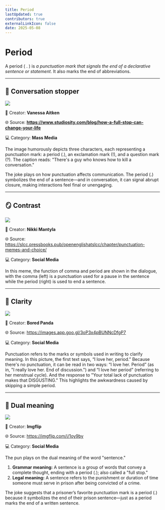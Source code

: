 ```yaml
---
title: Period
lastUpdated: true
contributors: true
externalLinkIcon: false
date: 2025-05-08
---
```

# Period

A period ( . ) is *a punctuation mark that signals the end of a declarative sentence or statement*. It also marks the end of abbreviations. 

- - -

## 🛑 Conversation stopper

![](https://www.studiosity.com/hs-fs/hubfs/DTC/09.blog/full-stop-comic.jpg?width=960&height=774&name=full-stop-comic.jpg)

👥 Creator: **Vanessa Aitken**

🌐 S﻿ource: **<https://www.studiosity.com/blog/how-a-full-stop-can-change-your-life>**[](https://ph.pinterest.com/pin/53269208088893594/?fbclid=IwZXh0bgNhZW0CMTAAAR4wBDzby36dVIYdMTY3-gugbj6_EvLQOEcD_7Pi8d5k8QMnQWmfDb60_ude6A_aem_0FDlQWuLfHDNBeVSQpyFVw)

💻 Category: **Mass Media**

The image humorously depicts three characters, each representing a punctuation mark: a period (.), an exclamation mark (!), and a question mark (?). The caption reads: "There's a guy who knows how to kill a conversation."

The joke plays on how punctuation affects communication. The period (.) symbolizes the end of a sentence—and in conversation, it can signal abrupt closure, making interactions feel final or unengaging. 

- - -

## 🪞 Contrast

![](https://slcc.pressbooks.pub/app/uploads/sites/32/2021/07/slow-down-350x286.jpg)

👥 Creator: **Nikki Mantyla**

🌐 S﻿ource: <https://slcc.pressbooks.pub/openenglishatslcc/chapter/punctuation-memes-and-choice/>[](https://ph.pinterest.com/pin/53269208088893594/?fbclid=IwZXh0bgNhZW0CMTAAAR4wBDzby36dVIYdMTY3-gugbj6_EvLQOEcD_7Pi8d5k8QMnQWmfDb60_ude6A_aem_0FDlQWuLfHDNBeVSQpyFVw)

💻 Category: **Social Media**

In this meme, the function of comma and period are shown in the dialogue, with the comma (left) is a punctuation used for a pause in the sentence while the period (right) is used to end a sentence. 

- - -

## 💎 Clarity

![](https://static.boredpanda.com/blog/wp-content/uploads/2017/04/funny-spelling-mistakes-punctuation-grammar-police-facebook-fails-14-58e63bf2c7b38__605.jpg)

👥 Creator: **Bored Panda**

🌐 S﻿ource: <https://images.app.goo.gl/3oP3x4pBUNNcDfgP7>[](https://slcc.pressbooks.pub/openenglishatslcc/chapter/punctuation-memes-and-choice/)[](https://ph.pinterest.com/pin/53269208088893594/?fbclid=IwZXh0bgNhZW0CMTAAAR4wBDzby36dVIYdMTY3-gugbj6_EvLQOEcD_7Pi8d5k8QMnQWmfDb60_ude6A_aem_0FDlQWuLfHDNBeVSQpyFVw)

💻 Category: **Social Media**

Punctuation refers to the marks or symbols used in writing to clarify meaning. In this picture, the first text says, “I love her, period.” Because there's no punctuation, it can be read in two ways: “I love her. Period” (as in, "I really love her. End of discussion.") and “I love her period” (referring to her menstrual cycle). And the response to "Your total lack of punctuation makes that DISGUSTING." This highlights the awkwardness caused by skipping a simple period. 

- - -

## 💬 Dual meaning

![](https://i.imgflip.com/1oy9by.jpg)

👥 Creator: **Imgflip**

🌐 S﻿ource: <https://imgflip.com/i/1oy9by>[](https://images.app.goo.gl/3oP3x4pBUNNcDfgP7)[](https://slcc.pressbooks.pub/openenglishatslcc/chapter/punctuation-memes-and-choice/)[](https://ph.pinterest.com/pin/53269208088893594/?fbclid=IwZXh0bgNhZW0CMTAAAR4wBDzby36dVIYdMTY3-gugbj6_EvLQOEcD_7Pi8d5k8QMnQWmfDb60_ude6A_aem_0FDlQWuLfHDNBeVSQpyFVw)

💻 Category: **Social Media**

The pun plays on the dual meaning of the word "sentence."

1. **Grammar meaning:** A sentence is a group of words that convey a complete thought, ending with a period (.); also called a "full stop."
2. **Legal meaning:** A sentence refers to the punishment or duration of time someone must serve in prison after being convicted of a crime.

The joke suggests that a prisoner’s favorite punctuation mark is a period (.) because it symbolizes the end of their prison sentence—just as a period marks the end of a written sentence.